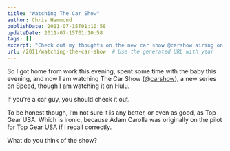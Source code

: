 ```yaml
---
title: "Watching The Car Show"
author: Chris Hammond
publishDate: 2011-07-15T01:10:58
updateDate: 2011-07-15T01:10:58
tags: []
excerpt: "Check out my thoughts on the new car show @carshow airing on Speed, available on Hulu. Is it better than Top Gear USA? Share your opinions!"
url: /2011/watching-the-car-show  # Use the generated URL with year
---
```

<p>So I got home from work this evening, spent some time with the baby this evening, and now I am watching The Car Show (@<a href="https://twitter.com/carshow" target="_blank">carshow</a>), a new series on Speed, though I am watching it on Hulu.</p>  <p>If you’re a car guy, you should check it out.</p>  <p>To be honest though, I’m not sure it is any better, or even as good, as Top Gear USA. Which is ironic, because Adam Carolla was originally on the pilot for Top Gear USA if I recall correctly.</p>  <p>What do you think of the show?</p>

